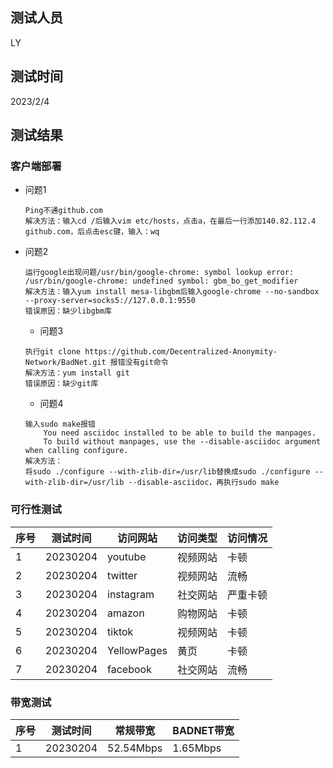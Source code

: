 ## 测试人员

LY

## 测试时间

2023/2/4

## 测试结果

### 客户端部署

- 问题1

  ```
  Ping不通github.com
  解决方法：输入cd /后输入vim etc/hosts，点击a，在最后一行添加140.82.112.4 github.com，后点击esc键，输入：wq
  ```

- 问题2

  ```
  运行google出现问题/usr/bin/google-chrome: symbol lookup error: /usr/bin/google-chrome: undefined symbol: gbm_bo_get_modifier
  解决方法：输入yum install mesa-libgbm后输入google-chrome --no-sandbox --proxy-server=socks5://127.0.0.1:9550
  错误原因：缺少libgbm库
  ```
  
  - 问题3

  ```
  执行git clone https://github.com/Decentralized-Anonymity-Network/BadNet.git 报错没有git命令
  解决方法：yum install git
  错误原因：缺少git库
  ```
  
  - 问题4

  ```
  输入sudo make报错
      You need asciidoc installed to be able to build the manpages. 
      To build without manpages, use the --disable-asciidoc argument when calling configure.
  解决方法：
  将sudo ./configure --with-zlib-dir=/usr/lib替换成sudo ./configure --with-zlib-dir=/usr/lib --disable-asciidoc，再执行sudo make
  ```

### 可行性测试

| 序号 | 测试时间 | 访问网站    | 访问类型 | 访问情况   |
| ---- | -------- | ----------- | -------- | ---------- |
| 1    | 20230204 | youtube     | 视频网站     | 卡顿    |
| 2    | 20230204 | twitter      | 视频网站     | 流畅     |
| 3    | 20230204 | instagram      | 社交网站 | 严重卡顿       |
| 4    | 20230204 | amazon         | 购物网站 | 卡顿     |
| 5    | 20230204 | tiktok     | 视频网站 | 卡顿 |
| 6    | 20230204 | YellowPages | 黄页     | 卡顿       |
| 7    | 20230204 | facebook | 社交网站     | 流畅       |


### 带宽测试

| 序号 | 测试时间 | 常规带宽 | BADNET带宽 |
| ---- | -------- | -------- | ---------- |
| 1    | 20230204 | 52.54Mbps   | 1.65Mbps    |

